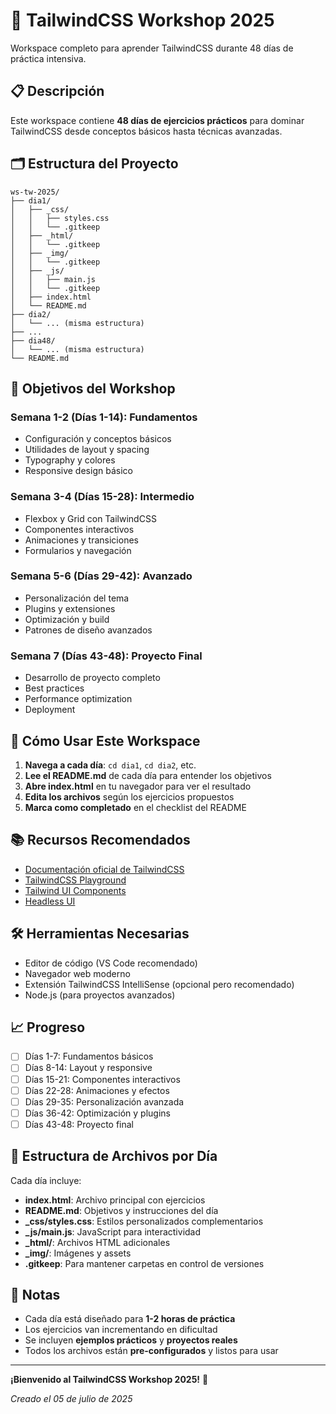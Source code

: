 # 🎨 TailwindCSS Workshop 2025

Workspace completo para aprender TailwindCSS durante 48 días de práctica intensiva.

## 📋 Descripción

Este workspace contiene **48 días de ejercicios prácticos** para dominar TailwindCSS desde conceptos básicos hasta técnicas avanzadas.

## 🗂️ Estructura del Proyecto

```
ws-tw-2025/
├── dia1/
│   ├── _css/
│   │   ├── styles.css
│   │   └── .gitkeep
│   ├── _html/
│   │   └── .gitkeep
│   ├── _img/
│   │   └── .gitkeep
│   ├── _js/
│   │   ├── main.js
│   │   └── .gitkeep
│   ├── index.html
│   └── README.md
├── dia2/
│   └── ... (misma estructura)
├── ...
├── dia48/
│   └── ... (misma estructura)
└── README.md
```

## 🎯 Objetivos del Workshop

### Semana 1-2 (Días 1-14): Fundamentos
- Configuración y conceptos básicos
- Utilidades de layout y spacing
- Typography y colores
- Responsive design básico

### Semana 3-4 (Días 15-28): Intermedio
- Flexbox y Grid con TailwindCSS
- Componentes interactivos
- Animaciones y transiciones
- Formularios y navegación

### Semana 5-6 (Días 29-42): Avanzado
- Personalización del tema
- Plugins y extensiones
- Optimización y build
- Patrones de diseño avanzados

### Semana 7 (Días 43-48): Proyecto Final
- Desarrollo de proyecto completo
- Best practices
- Performance optimization
- Deployment

## 🚀 Cómo Usar Este Workspace

1. **Navega a cada día**: `cd dia1`, `cd dia2`, etc.
2. **Lee el README.md** de cada día para entender los objetivos
3. **Abre index.html** en tu navegador para ver el resultado
4. **Edita los archivos** según los ejercicios propuestos
5. **Marca como completado** en el checklist del README

## 📚 Recursos Recomendados

- [Documentación oficial de TailwindCSS](https://tailwindcss.com/docs)
- [TailwindCSS Playground](https://play.tailwindcss.com/)
- [Tailwind UI Components](https://tailwindui.com/components)
- [Headless UI](https://headlessui.com/)

## 🛠️ Herramientas Necesarias

- Editor de código (VS Code recomendado)
- Navegador web moderno
- Extensión TailwindCSS IntelliSense (opcional pero recomendado)
- Node.js (para proyectos avanzados)

## 📈 Progreso

- [ ] Días 1-7: Fundamentos básicos
- [ ] Días 8-14: Layout y responsive
- [ ] Días 15-21: Componentes interactivos
- [ ] Días 22-28: Animaciones y efectos
- [ ] Días 29-35: Personalización avanzada
- [ ] Días 36-42: Optimización y plugins
- [ ] Días 43-48: Proyecto final

## 🎨 Estructura de Archivos por Día

Cada día incluye:
- **index.html**: Archivo principal con ejercicios
- **README.md**: Objetivos y instrucciones del día
- **_css/styles.css**: Estilos personalizados complementarios
- **_js/main.js**: JavaScript para interactividad
- **_html/**: Archivos HTML adicionales
- **_img/**: Imágenes y assets
- **.gitkeep**: Para mantener carpetas en control de versiones

## 📝 Notas

- Cada día está diseñado para **1-2 horas de práctica**
- Los ejercicios van incrementando en dificultad
- Se incluyen **ejemplos prácticos** y **proyectos reales**
- Todos los archivos están **pre-configurados** y listos para usar

---

**¡Bienvenido al TailwindCSS Workshop 2025!** 🚀

*Creado el 05 de julio de 2025*

